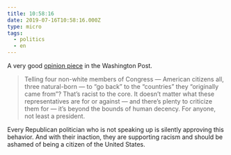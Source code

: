 ```yaml
---
title: 10:58:16
date: 2019-07-16T10:58:16.000Z
type: micro
tags:
  - politics
  - en
---
```


A very good [opinion piece](https://www.washingtonpost.com/opinions/george-conway-trump-is-a-racist-president/2019/07/15/b13c0bd4-a740-11e9-9214-246e594de5d5_story.html) in the Washington Post.

> Telling four non-white members of Congress — American citizens all, three natural-born — to “go back” to the “countries” they “originally came from”? That’s racist to the core. It doesn’t matter what these representatives are for or against — and there’s plenty to criticize them for — it’s beyond the bounds of human decency. For anyone, not least a president.

Every Republican politician who is not speaking up is silently approving this behavior. And with their inaction, they are supporting racism and should be ashamed of being a citizen of the United States.
